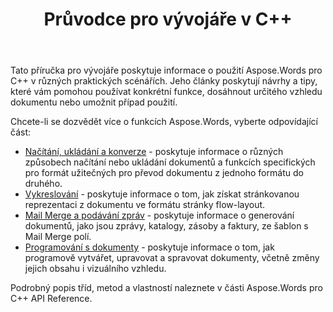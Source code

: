 ﻿---
title: Průvodce pro vývojáře v C++
second_title: Aspose.Words pro C++
articleTitle: Průvodce Pro Vývojáře
linktitle: Průvodce Pro Vývojáře
description: "Tato příručka pro vývojáře popisuje praktické scénáře a tipy, které vám pomohou použít konkrétní funkce Aspose.Words pro C++, dosáhnout určitého vzhledu dokumentu nebo umožnit případ použití."
type: docs
weight: 20
url: /cs/cpp/developer-guide/
timestamp: 2024-09-25-11-08-55
---

Tato příručka pro vývojáře poskytuje informace o použití Aspose.Words pro C++ v různých praktických scénářích. Jeho články poskytují návrhy a tipy, které vám pomohou používat konkrétní funkce, dosáhnout určitého vzhledu dokumentu nebo umožnit případ použití.

Chcete-li se dozvědět více o funkcích Aspose.Words, vyberte odpovídající část:

- [Načítání, ukládání a konverze](/words/cpp/loading-saving-and-converting/) - poskytuje informace o různých způsobech načítání nebo ukládání dokumentů a funkcích specifických pro formát užitečných pro převod dokumentu z jednoho formátu do druhého.
- [Vykreslování](/words/cpp/rendering/) - poskytuje informace o tom, jak získat stránkovanou reprezentaci z dokumentu ve formátu stránky flow-layout.
- [Mail Merge a podávání zpráv](/words/cpp/mail-merge-and-reporting/) - poskytuje informace o generování dokumentů, jako jsou zprávy, katalogy, zásoby a faktury, ze šablon s Mail Merge polí.
- [Programování s dokumenty](/words/cpp/programming-with-documents/) - poskytuje informace o tom, jak programově vytvářet, upravovat a spravovat dokumenty, včetně změny jejich obsahu i vizuálního vzhledu.

Podrobný popis tříd, metod a vlastností naleznete v části Aspose.Words pro C++ API Reference.
